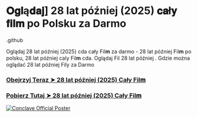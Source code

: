 # 𝐎𝐠𝐥ą𝐝𝐚𝐣] 28 lat później (2025) 𝐜𝐚ł𝐲 𝐟𝐢𝐥𝐦 po Polsku za Darmo

.github

Oglądaj 28 lat później (2025) cda cały Fil𝐦 za darmo - 28 lat później Fil𝐦 po polsku, 28 lat później caly Fil𝐦 cda. Oglądaj Fil 28 lat później . Gdzie można oglądać 28 lat później Fily za Darmo

<h3><a href="https://aaamiiin.com/pl/movie/1100988/28-lat-pniej-cu-gitov🍿">Obejrzyj Teraz ➤ 28 lat później (2025) Cały Fil𝐦</a></h3>

<h3><a href="https://aaamiiin.com/pl/movie/1100988/28-lat-pniej-cu-gitov🍿">Pobierz Tutaj ➤ 28 lat później (2025) Cały Fil𝐦</a></h3>

[![Conclave Official Poster](https://image.tmdb.org/t/p/original/361hRZoG91Nw6qXaIKuGoogQjix.jpg)](https://aaamiiin.com/pl/movie/1100988/28-lat-pniej-cu-gitov🍿)
